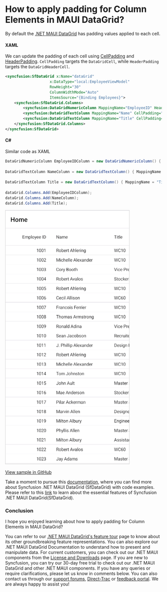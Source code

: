 # How to apply padding for Column Elements in MAUI DataGrid?

By default the [.NET MAUI DataGrid](https://www.syncfusion.com/maui-controls/maui-datagrid) has padding values applied to each cell.
#### XAML
We can update the padding of each cell using [CellPadding](https://help.syncfusion.com/cr/maui/Syncfusion.Maui.DataGrid.DataGridColumn.html#Syncfusion_Maui_DataGrid_DataGridColumn_CellPadding) and [HeaderPadding](https://help.syncfusion.com/cr/maui/Syncfusion.Maui.DataGrid.DataGridColumn.html#Syncfusion_Maui_DataGrid_DataGridColumn_HeaderPadding). `CellPadding` targets the `DataGridCell`, while `HeaderPadding` targets the `DataGridHeaderCell`.
```XML
<syncfusion:SfDataGrid x:Name="dataGrid"
                    x:DataType="local:EmployeeViewModel"
                    RowHeight="30"
                    ColumnWidthMode="Auto"
                    ItemsSource="{Binding Employees}">
    <syncfusion:SfDataGrid.Columns>
        <syncfusion:DataGridNumericColumn MappingName="EmployeeID" HeaderText="Employee ID" Format="D" CellPadding="0" HeaderPadding="0"/>
        <syncfusion:DataGridTextColumn MappingName="Name" CellPadding="16, 0 ,16, 0" HeaderPadding="16 ,0, 16, 0" />
        <syncfusion:DataGridTextColumn MappingName="Title" CellPadding="16, 0, 16, 0" HeaderPadding="16, 0, 16, 0"/>
    </syncfusion:SfDataGrid.Columns>
</syncfusion:SfDataGrid>
```

#### C#
Similar code as XAML
```C#
DataGridNumericColumn EmployeeIDColumn = new DataGridNumericColumn() { MappingName = "EmployeeID" , HeaderText = "Employee ID" , Format= "D" , CellPadding  = new Thickness(16,0,16,0), HeaderPadding = new Thickness(16,0,16,0) };

DataGridTextColumn NameColumn = new DataGridTextColumn() { MappingName = "Name", HeaderText = "Name",  CellPadding = new Thickness(16, 0, 16, 0), HeaderPadding = new Thickness(16, 0, 16, 0) };

DataGridTextColumn Title = new DataGridTextColumn() { MappingName = "Title", HeaderText = "Title", CellPadding = new Thickness(16, 0, 16, 0), HeaderPadding = new Thickness(16, 0, 16, 0) };

dataGrid.Columns.Add(EmployeeIDColumn);
dataGrid.Columns.Add(NameColumn);
dataGrid.Columns.Add(Title);
```

![DataGrid padding](SfDataGrid_ColumnPadding.png)

[View sample in GitHub](https://github.com/SyncfusionExamples/How-to-apply-padding-for-Column-Elements-in-MAUI-DataGrid)

Take a moment to pursue this [documentation](https://help.syncfusion.com/maui/datagrid/overview), where you can find more about Syncfusion .NET MAUI DataGrid (SfDataGrid) with code examples.
Please refer to this [link](https://www.syncfusion.com/maui-controls/maui-datagrid) to learn about the essential features of Syncfusion .NET MAUI DataGrid(SfDataGrid).

### Conclusion
I hope you enjoyed learning about how to apply padding for Column Elements in MAUI DataGrid?

You can refer to our [.NET MAUI DataGrid's feature tour](https://www.syncfusion.com/maui-controls/maui-datagrid) page to know about its other groundbreaking feature representations. You can also explore our .NET MAUI DataGrid Documentation to understand how to present and manipulate data.
For current customers, you can check out our .NET MAUI components from the [License and Downloads](https://www.syncfusion.com/account/downloads) page. If you are new to Syncfusion, you can try our 30-day free trial to check out our .NET MAUI DataGrid and other .NET MAUI components.
If you have any queries or require clarifications, please let us know in comments below. You can also contact us through our [support forums](https://www.syncfusion.com/forums), [Direct-Trac](https://support.syncfusion.com/account/login?ReturnUrl=%2Faccount%2Fconnect%2Fauthorize%2Fcallback%3Fclient_id%3Dc54e52f3eb3cde0c3f20474f1bc179ed%26redirect_uri%3Dhttps%253A%252F%252Fsupport.syncfusion.com%252Fagent%252Flogincallback%26response_type%3Dcode%26scope%3Dopenid%2520profile%2520agent.api%2520integration.api%2520offline_access%2520kb.api%26state%3D8db41f98953a4d9ba40407b150ad4cf2%26code_challenge%3DvwHoT64z2h21eP_A9g7JWtr3vp3iPrvSjfh5hN5C7IE%26code_challenge_method%3DS256%26response_mode%3Dquery) or [feedback portal](https://www.syncfusion.com/feedback/maui?control=sfdatagrid). We are always happy to assist you!